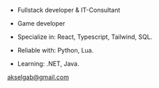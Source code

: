 - Fullstack developer & IT-Consultant
- Game developer

- Specialize in: React, Typescript, Tailwind, SQL.
- Reliable with: Python, Lua.
- Learning: .NET, Java.

akselgab@gmail.com

